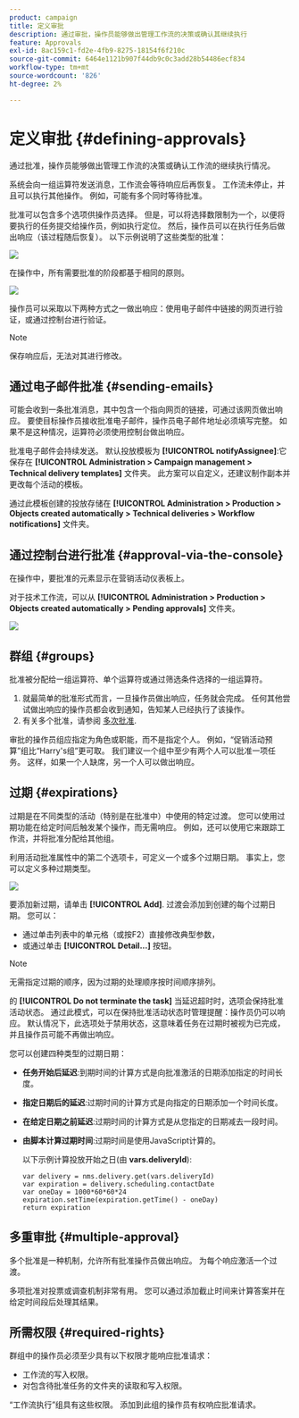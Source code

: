 ```yaml
---
product: campaign
title: 定义审批
description: 通过审批，操作员能够做出管理工作流的决策或确认其继续执行
feature: Approvals
exl-id: 8ac159c1-fd2e-4fb9-8275-18154f6f210c
source-git-commit: 6464e1121b907f44db9c0c3add28b54486ecf834
workflow-type: tm+mt
source-wordcount: '826'
ht-degree: 2%

---
```


# 定义审批 {#defining-approvals}



通过批准，操作员能够做出管理工作流的决策或确认工作流的继续执行情况。

系统会向一组运算符发送消息，工作流会等待响应后再恢复。 工作流未停止，并且可以执行其他操作。 例如，可能有多个同时等待批准。

批准可以包含多个选项供操作员选择。 但是，可以将选择数限制为一个，以便将要执行的任务提交给操作员，例如执行定位。 然后，操作员可以在执行任务后做出响应（该过程随后恢复）。 以下示例说明了这些类型的批准：

![](assets/validation-1.png)

在操作中，所有需要批准的阶段都基于相同的原则。

![](assets/validation-1-in-op.png)

操作员可以采取以下两种方式之一做出响应：使用电子邮件中链接的网页进行验证，或通过控制台进行验证。

>[!NOTE]
>
>保存响应后，无法对其进行修改。

## 通过电子邮件批准 {#sending-emails}

可能会收到一条批准消息，其中包含一个指向网页的链接，可通过该网页做出响应。 要使目标操作员接收批准电子邮件，操作员电子邮件地址必须填写完整。 如果不是这种情况，运算符必须使用控制台做出响应。

批准电子邮件会持续发送。 默认投放模板为 **[!UICONTROL notifyAssignee]**:它保存在 **[!UICONTROL Administration > Campaign management > Technical delivery templates]** 文件夹。 此方案可以自定义，还建议制作副本并更改每个活动的模板。

通过此模板创建的投放存储在 **[!UICONTROL Administration > Production > Objects created automatically > Technical deliveries > Workflow notifications]** 文件夹。

## 通过控制台进行批准 {#approval-via-the-console}

在操作中，要批准的元素显示在营销活动仪表板上。

对于技术工作流，可以从 **[!UICONTROL Administration > Production > Objects created automatically > Pending approvals]** 文件夹。

![](assets/validation-node.png)

## 群组 {#groups}

批准被分配给一组运算符、单个运算符或通过筛选条件选择的一组运算符。

1. 就最简单的批准形式而言，一旦操作员做出响应，任务就会完成。 任何其他尝试做出响应的操作员都会收到通知，告知某人已经执行了该操作。
1. 有关多个批准，请参阅 [多次批准](#multiple-approval).

审批的操作员组应指定为角色或职能，而不是指定个人。 例如，“促销活动预算”组比“Harry&#39;s组”更可取。 我们建议一个组中至少有两个人可以批准一项任务。 这样，如果一个人缺席，另一个人可以做出响应。

## 过期 {#expirations}

过期是在不同类型的活动（特别是在批准中）中使用的特定过渡。 您可以使用过期功能在给定时间后触发某个操作，而无需响应。 例如，还可以使用它来跟踪工作流，并将批准分配给其他组。

利用活动批准属性中的第二个选项卡，可定义一个或多个过期日期。 事实上，您可以定义多种过期类型。

![](assets/expiration.png)

要添加新过期，请单击 **[!UICONTROL Add]**. 过渡会添加到创建的每个过期日期。 您可以：

* 通过单击列表中的单元格（或按F2）直接修改典型参数，
* 或通过单击 **[!UICONTROL Detail...]** 按钮。

>[!NOTE]
>
>无需指定过期的顺序，因为过期的处理顺序按时间顺序排列。

的 **[!UICONTROL Do not terminate the task]** 当延迟超时时，选项会保持批准活动状态。 通过此模式，可以在保持批准活动状态时管理提醒：操作员仍可以响应。 默认情况下，此选项处于禁用状态，这意味着任务在过期时被视为已完成，并且操作员可能不再做出响应。

您可以创建四种类型的过期日期：

* **任务开始后延迟**:到期时间的计算方式是向批准激活的日期添加指定的时间长度。
* **指定日期后的延迟**:过期时间的计算方式是向指定的日期添加一个时间长度。
* **在给定日期之前延迟**:过期时间的计算方式是从您指定的日期减去一段时间。
* **由脚本计算过期时间**:过期时间是使用JavaScript计算的。

   以下示例计算投放开始之日(由 **vars.deliveryId**):

   ```
   var delivery = nms.delivery.get(vars.deliveryId)
   var expiration = delivery.scheduling.contactDate
   var oneDay = 1000*60*60*24
   expiration.setTime(expiration.getTime() - oneDay)
   return expiration
   ```

## 多重审批 {#multiple-approval}

多个批准是一种机制，允许所有批准操作员做出响应。 为每个响应激活一个过渡。

多项批准对投票或调查机制非常有用。 您可以通过添加截止时间来计算答案并在给定时间段后处理其结果。

## 所需权限 {#required-rights}

群组中的操作员必须至少具有以下权限才能响应批准请求：

* 工作流的写入权限。
* 对包含待批准任务的文件夹的读取和写入权限。

“工作流执行”组具有这些权限。 添加到此组的操作员有权响应批准请求。
